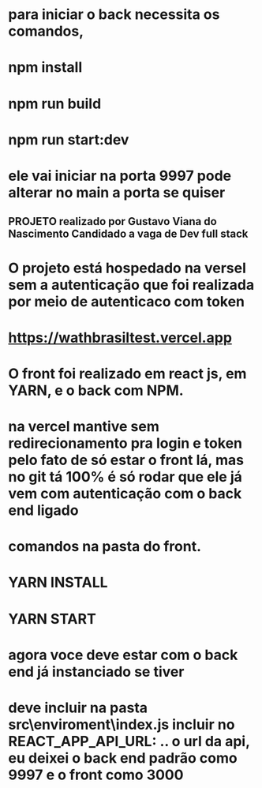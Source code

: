 # para iniciar o back necessita os comandos, 
# npm install
# npm run build
# npm run start:dev
# ele vai iniciar na porta 9997 pode alterar no main a porta se quiser


## PROJETO realizado por Gustavo Viana do Nascimento Candidado a vaga de Dev full stack 

# O projeto está hospedado na versel sem a autenticação que foi realizada por meio de autenticaco com token

# https://wathbrasiltest.vercel.app
# O front foi realizado em react js, em YARN, e o back com NPM. 
# na vercel mantive sem redirecionamento pra login e token pelo fato de só estar o front lá, mas no git tá 100% é só rodar que ele já vem com autenticação com o back end ligado

# comandos na pasta do front.

# YARN INSTALL
# YARN START

# agora voce deve estar com o back end já instanciado se tiver

# deve incluir na pasta   src\enviroment\index.js  incluir no REACT_APP_API_URL: .. o url da api, eu deixei o back end padrão como 9997 e o front como 3000
